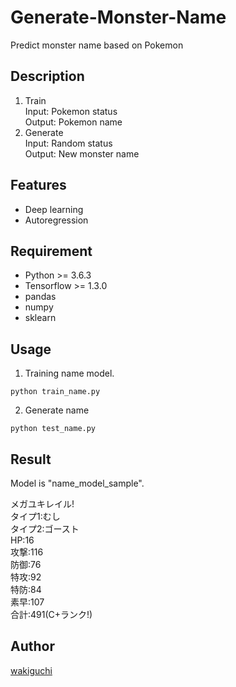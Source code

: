 # Generate-Monster-Name

Predict monster name based on Pokemon

## Description

1. Train  
Input: Pokemon status  
Output: Pokemon name  
2. Generate  
Input: Random status  
Output: New monster name  

## Features

- Deep learning
- Autoregression

## Requirement

- Python >= 3.6.3
- Tensorflow >= 1.3.0
- pandas
- numpy
- sklearn

## Usage

1. Training name model.

`python train_name.py`

2. Generate name  

`python test_name.py`

## Result

Model is "name_model_sample".  

  メガユキレイル!  
  タイプ1:むし  
  タイプ2:ゴースト  
  HP:16  
  攻撃:116  
  防御:76  
  特攻:92  
  特防:84  
  素早:107  
  合計:491(C+ランク!)  

## Author

[wakiguchi](http://www.sp.nitech.ac.jp/~wakiguchi/)
